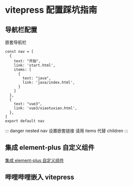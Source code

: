 # vitepress 配置踩坑指南

## 导航栏配置

嵌套导航栏

```
const nav = [
  {
    text: "开始",
    link: 'start.html',
    items: [
      {
        text: "java",
        link: 'java/index.html',
      }
    ]
  },
  {
    text: "vue3",
    link: 'vue3/xiaotuxian.html',
  },
]
export default nav
```

::: danger nested nav
设置嵌套链接 请用 items 代替 children
:::

## 集成 element-plus 自定义组件

[集成 element-plus 自定义组件](https://segmentfault.com/a/1190000041599324#item-3-9)

## 哔哩哔哩嵌入 vitepress

